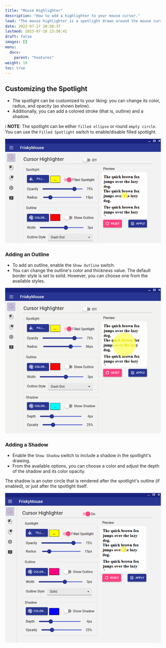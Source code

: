```yaml
---
title: "Mouse Highlighter"
description: "How to add a highlighter to your mouse cursor."
lead: "The mouse highlighter is a spotlight drawn around the mouse cursor."
date: 2023-07-17 10:50:37
lastmod: 2023-07-18 13:50:41
draft: false
images: []
menu:
  docs:
    parent: "Features"
weight: 10
toc: true
---
```


## Customizing the Spotlight

- The spotlight can be customized to your liking: you can change its color, radius, and opacity (as shown below).
- Additionally, you can add a colored stroke (that is, outline) and a shadow.

ℹ __NOTE__: The spotlight can be either `filled ellipse` or round `empty circle`. You can use the `Filled Spotlight` switch to enable/disable filled spotlight.

![Alt Customizing the spotlight](/images/docs/highlighter.gif)

### Adding an Outline

- To add an outline, enable the `Show Outline` switch.
- You can change the outline's color and thickness value. The default border style is set to solid. However, you can choose one from the available styles.

![Alt Adding an outline](/images/docs/highlighter-outline.gif)

### Adding a Shadow

- Enable the `Show Shadow` switch to include a shadow in the spotlight's drawing.
- From the available options, you can choose a color and adjust the depth of the shadow and its color opacity.
  
The shadow is an outer circle that is rendered after the spotlight's outline (if enabled), or just after the spotlight itself.

![Alt Adding a shadow](/images/docs/highlighter-shadow.gif)
